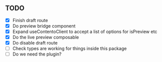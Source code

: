 ## TODO

- [x] Finish draft route
- [x] Do preview bridge component
- [x] Expand useContentoClient to accept a list of options for isPreview etc
- [x] Do the live preview composable
- [x] Do disable draft route
- [ ] Check types are working for things inside this package
- [ ] Do we need the plugin?
